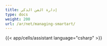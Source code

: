```yaml
---
title: إدارة الفن الذكي
type: docs
weight: 200
url: /ar/net/managing-smartart/
---
```

{{< app/cells/assistant language="csharp" >}}

